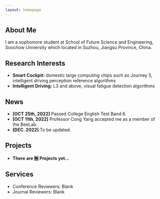 ```yaml
---
layout: homepage
---
```


## About Me

I am a sophomore student at School of Future Science and Engineering, Soochow University which located in Suzhou, Jiangsu Province, China.

## Research Interests

- **Smart Cockpit:** domestic large computing chips such as Journey 5, intelligent driving perception
reference algorithms
- **Intelligent Driving:** L3 and above, visual fatigue detection algorithms

## News

- **[OCT 25th, 2022]**  Passed College English Test Band 6.
- **[OCT 11th, 2022]**  Professor Cong Yang accepted me as a member of the BeeLab.
- **[DEC. 2022]** To be updated.

## Projects

- **There are 🈚️ Projects yet...**

<!-- - **Mnemonics Training: Multi-Class Incremental Learning without Forgetting**   我把它注释掉了，等有项目了再加，保留了源代码
  <br>
  **Yaoyao Liu**, Yuting Su, An-An Liu, Bernt Schiele, Qianru Sun
  <br>
  IEEE Conference on Computer Vision and Pattern Recognition. **CVPR 2020**.
  <br>
  [[PDF](https://arxiv.org/pdf/2002.10211.pdf)] [[Code](https://github.com/yaoyao-liu/mnemonics)] <strong><i style="color:#e74d3c">Oral Presentation</i></strong>

- **Learning to Self-Train for Semi-Supervised Few-Shot Classification**
  <br>
  Xinzhe Li, Qianru Sun, **Yaoyao Liu**, Shibao Zheng, Qin Zhou, Tat-Seng Chua, Bernt Schiele
  <br>
  33rd Conference on Neural Information Processing Systems. **NeurIPS 2019**.
  <br>
  [[PDF](http://papers.nips.cc/paper/9216-learning-to-self-train-for-semi-supervised-few-shot-classification.pdf)] [[Code](https://github.com/xinzheli1217/learning-to-self-train)]

- **Meta-Transfer Learning for Few-Shot Learning**
  <br>
  Qianru Sun\*, **Yaoyao Liu\***, Tat-Seng Chua, Bernt Schiele
  <br>
  IEEE Conference on Computer Vision and Pattern Recognition. **CVPR 2019**.
  <br>
  [[PDF](http://openaccess.thecvf.com/content_CVPR_2019/papers/Sun_Meta-Transfer_Learning_for_Few-Shot_Learning_CVPR_2019_paper.pdf)] [[Code](https://github.com/yaoyao-liu/meta-transfer-learning)] [[Project](https://mtl.yyliu.net/)]
 -->
## Services

- Conference Reviewers: Blank
- Journal Reviewers: Blank

